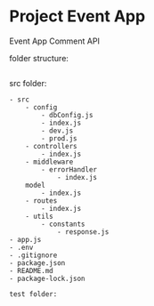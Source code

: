# Project Event App

Event App Comment API

folder structure:

```

```

src folder:

```
- src
    - config
        - dbConfig.js
        - index.js
        - dev.js
        - prod.js
    - controllers
        - index.js
    - middleware
        - errorHandler
            - index.js
    model
        - index.js
    - routes
        - index.js
    - utils
        - constants
            - response.js
- app.js
- .env
- .gitignore
- package.json
- README.md
- package-lock.json
```

```
test folder:
```

```

```
